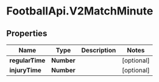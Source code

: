 # FootballApi.V2MatchMinute

## Properties
Name | Type | Description | Notes
------------ | ------------- | ------------- | -------------
**regularTime** | **Number** |  | [optional] 
**injuryTime** | **Number** |  | [optional] 
